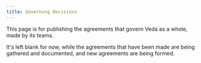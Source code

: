 ```yaml
---
title: Governing Decisions
---
```


This page is for publishing the agreements that govern Veda as a whole, made by its teams.

It's left blank for now, while the agreements that have been made are being gathered and documented, and new agreements are being formed.
